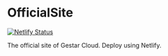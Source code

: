 # OfficialSite

[![Netlify Status](https://api.netlify.com/api/v1/badges/dbf6eedd-8d73-4765-b55c-0aa28fac6fac/deploy-status)](https://app.netlify.com/sites/gestar-cloud/deploys)

The official site of Gestar Cloud. Deploy using Netlify.
